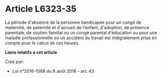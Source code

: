 # Article L6323-35

La période d'absence de la personne handicapée pour un congé de maternité, de paternité et d'accueil de l'enfant, d'adoption,
de présence parentale, de soutien familial ou un congé parental d'éducation ou pour une maladie professionnelle ou un
accident du travail est intégralement prise en compte pour le calcul de ces heures.

**Liens relatifs à cet article**

_Créé par_:

  - Loi n°2016-1088 du 8 août 2016 - art. 43
